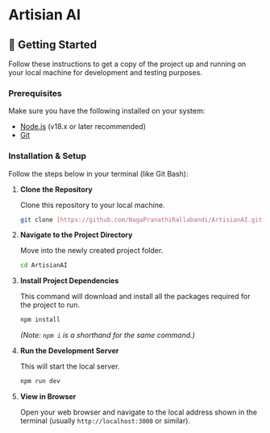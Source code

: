 # Artisian AI

## 🚀 Getting Started

Follow these instructions to get a copy of the project up and running on your local machine for development and testing purposes.

### Prerequisites

Make sure you have the following installed on your system:
* [Node.js](https://nodejs.org/) (v18.x or later recommended)
* [Git](https://git-scm.com/)

### Installation & Setup

Follow the steps below in your terminal (like Git Bash):

1.  **Clone the Repository**

    Clone this repository to your local machine.
    ```sh
    git clone [https://github.com/NagaPranathiRallabandi/ArtisianAI.git](https://github.com/NagaPranathiRallabandi/ArtisianAI.git)
    ```

2.  **Navigate to the Project Directory**

    Move into the newly created project folder.
    ```sh
    cd ArtisianAI
    ```

3.  **Install Project Dependencies**

    This command will download and install all the packages required for the project to run.
    ```sh
    npm install
    ```
    *(Note: `npm i` is a shorthand for the same command.)*


4.  **Run the Development Server**

    This will start the local server.
    ```sh
    npm run dev
    ```

5.  **View in Browser**

    Open your web browser and navigate to the local address shown in the terminal (usually `http://localhost:3000` or similar).
